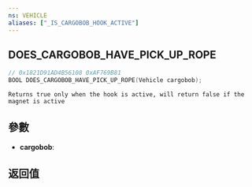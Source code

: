 ```yaml
---
ns: VEHICLE
aliases: ["_IS_CARGOBOB_HOOK_ACTIVE"]
---
```

## DOES_CARGOBOB_HAVE_PICK_UP_ROPE

```c
// 0x1821D91AD4B56108 0xAF769B81
BOOL DOES_CARGOBOB_HAVE_PICK_UP_ROPE(Vehicle cargobob);
```

```
Returns true only when the hook is active, will return false if the magnet is active  
```

## 參數
* **cargobob**: 

## 返回值
